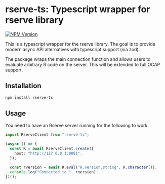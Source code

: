 # rserve-ts: Typescript wrapper for rserve library

[![NPM Version](https://img.shields.io/npm/v/rserve-ts)](https://www.npmjs.com/package/rserve-ts)

This is a typescript wrapper for the rserve library. The goal is to provide modern async API alternatives with typescript support (via zod).

The package wraps the main connection function and allows users to evaluate arbitrary R code on the server. This will be extended to full OCAP support.

## Installation

```bash
npm install rserve-ts
```

## Usage

You need to have an Rserve server running for the following to work.

```typescript
import RserveClient from "rserve-ts";

(async () => {
  const R = await RserveClient.create({
    host: "http://127.0.0.1:8081",
  });

  const rversion = await R.eval("R.version.string", R.character());
  console.log("Connected to ", rversion);
})();
```

